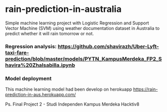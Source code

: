 # rain-prediction-in-australia
Simple machine learning project with Logistic Regression and Support Vector Machine (SVM) using weather documentation dataset in Australia to predict whether it will rain tomorrow or not.

### Regression analysis: https://github.com/shavirazh/Uber-Lyft-taxi-fare-prediction/blob/master/models/PYTN_KampusMerdeka_FP2_Shavira%20Zhalsabilla.ipynb

### Model deployment
This machine learning model had been develop on herokuapp
https://rain-prediction-in-aus.herokuapp.com/

Ps. Final Project 2 - Studi Independen Kampus Merdeka Hacktiv8
